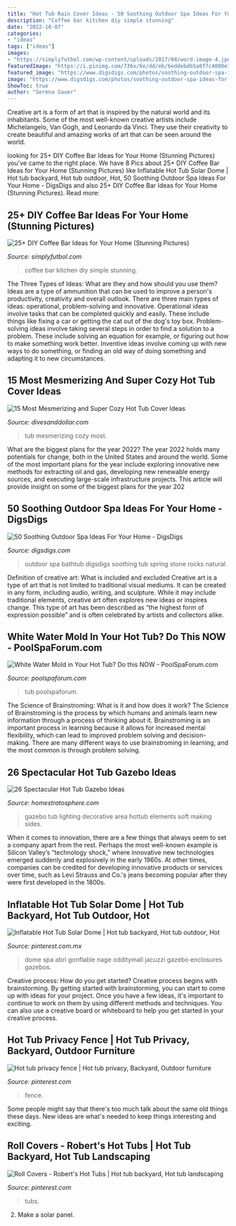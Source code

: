 ```yaml
---
title: "Hot Tub Rain Cover Ideas - 50 Soothing Outdoor Spa Ideas For Your Home"
description: "Coffee bar kitchen diy simple stunning"
date: "2022-10-07"
categories:
- "ideas"
tags: ["ideas"]
images:
- "https://simplyfutbol.com/wp-content/uploads/2017/04/word-image-4.jpeg"
featuredImage: "https://i.pinimg.com/736x/6e/dd/eb/6eddebdb5a0f7c4080e7bac3fc405e1e.jpg"
featured_image: "https://www.digsdigs.com/photos/soothing-outdoor-spa-ideas-for-your-home-19-554x738.jpg"
image: "https://www.digsdigs.com/photos/soothing-outdoor-spa-ideas-for-your-home-19-554x738.jpg"
ShowToc: true
author: "Serena Sauer"
---
```



Creative art is a form of art that is inspired by the natural world and its inhabitants. Some of the most well-known creative artists include Michelangelo, Van Gogh, and Leonardo da Vinci. They use their creativity to create beautiful and amazing works of art that can be seen around the world.

	

		
looking for 25+ DIY Coffee Bar Ideas for Your Home (Stunning Pictures) you've came to the right place. We have 8 Pics about 25+ DIY Coffee Bar Ideas for Your Home (Stunning Pictures) like Inflatable Hot Tub Solar Dome | Hot tub backyard, Hot tub outdoor, Hot, 50 Soothing Outdoor Spa Ideas For Your Home - DigsDigs and also 25+ DIY Coffee Bar Ideas for Your Home (Stunning Pictures). Read more:
		
    
## 25+ DIY Coffee Bar Ideas For Your Home (Stunning Pictures)

<img loading=lazy src="https://simplyfutbol.com/wp-content/uploads/2017/04/word-image-4.jpeg" onerror="this.onerror=null;this.src='https://tse4.mm.bing.net/th?id=OIP.8KZQTGzfilwSwuPH4SkKrAHaMX&amp;pid=15.1';" alt="25+ DIY Coffee Bar Ideas for Your Home (Stunning Pictures)">

_Source: simplyfutbol.com_

>coffee bar kitchen diy simple stunning. 

	

The Three Types of Ideas: What are they and how should you use them?
Ideas are a type of ammunition that can be used to improve a person's productivity, creativity and overall outlook. There are three main types of ideas: operational, problem-solving and innovative.
Operational ideas involve tasks that can be completed quickly and easily. These include things like fixing a car or getting the cat out of the dog's toy box. Problem-solving ideas involve taking several steps in order to find a solution to a problem. These include solving an equation for example, or figuring out how to make something work better. Inventive ideas involve coming up with new ways to do something, or finding an old way of doing something and adapting it to new circumstances.

    
## 15 Most Mesmerizing And Super Cozy Hot Tub Cover Ideas

<img loading=lazy src="https://www.divesanddollar.com/wp-content/uploads/2017/04/Hot-Tub-Cover-9.jpg" onerror="this.onerror=null;this.src='https://tse4.mm.bing.net/th?id=OIP.ujSt93AT9EWk1S9-0GS2JgHaLH&amp;pid=15.1';" alt="15 Most Mesmerizing and Super Cozy Hot Tub Cover Ideas">

_Source: divesanddollar.com_

>tub mesmerizing cozy most. 

	

What are the biggest plans for the year 2022?
The year 2022 holds many potentials for change, both in the United States and around the world. Some of the most important plans for the year include exploring innovative new methods for extracting oil and gas, developing new renewable energy sources, and executing large-scale infrastructure projects. This article will provide insight on some of the biggest plans for the year 202
    
## 50 Soothing Outdoor Spa Ideas For Your Home - DigsDigs

<img loading=lazy src="https://www.digsdigs.com/photos/soothing-outdoor-spa-ideas-for-your-home-19-554x738.jpg" onerror="this.onerror=null;this.src='https://tse3.mm.bing.net/th?id=OIP.kPoeDgcsO3LrdaKuuHX7OgHaJ3&amp;pid=15.1';" alt="50 Soothing Outdoor Spa Ideas For Your Home - DigsDigs">

_Source: digsdigs.com_

>outdoor spa bathtub digsdigs soothing tub spring stone rocks natural. 

	

Definition of creative art: What is included and excluded
Creative art is a type of art that is not limited to traditional visual mediums. It can be created in any form, including audio, writing, and sculpture. While it may include traditional elements, creative art often explores new ideas or inspires change. This type of art has been described as “the highest form of expression possible” and is often celebrated by artists and collectors alike.

    
## White Water Mold In Your Hot Tub? Do This NOW - PoolSpaForum.com

<img loading=lazy src="https://poolspaforum.com/home/wp-content/uploads/2020/09/white-mold-empty-and-refill-1024x538.jpg" onerror="this.onerror=null;this.src='https://tse2.mm.bing.net/th?id=OIP.-Fr9sTc74YhooMXpRAucGgHaD5&amp;pid=15.1';" alt="White Water Mold in Your Hot Tub? Do this NOW - PoolSpaForum.com">

_Source: poolspaforum.com_

>tub poolspaforum. 

	

The Science of Brainstroming: What is it and how does it work?
The Science of Brainstroming is the process by which humans and animals learn new information through a process of thinking about it. Brainstroming is an important process in learning because it allows for increased mental flexibility, which can lead to improved problem solving and decision-making. There are many different ways to use brainstroming in learning, and the most common is through problem solving.

    
## 26 Spectacular Hot Tub Gazebo Ideas

<img loading=lazy src="https://s3.amazonaws.com/homestratosphere/wp-content/uploads/2016/03/22151741/12-Gazebo-HotTub-681x1024.jpg" onerror="this.onerror=null;this.src='https://tse1.mm.bing.net/th?id=OIP.lpus156BKRGPf1MoKZhTVAHaLI&amp;pid=15.1';" alt="26 Spectacular Hot Tub Gazebo Ideas">

_Source: homestratosphere.com_

>gazebo tub lighting decorative area hottub elements soft making sides. 

	

When it comes to innovation, there are a few things that always seem to set a company apart from the rest. Perhaps the most well-known example is Silicon Valley’s “technology shock,” where innovative new technologies emerged suddenly and explosively in the early 1960s. At other times, companies can be credited for developing innovative products or services over time, such as Levi Strauss and Co.'s jeans becoming popular after they were first developed in the 1800s.

    
## Inflatable Hot Tub Solar Dome | Hot Tub Backyard, Hot Tub Outdoor, Hot

<img loading=lazy src="https://i.pinimg.com/736x/6e/dd/eb/6eddebdb5a0f7c4080e7bac3fc405e1e.jpg" onerror="this.onerror=null;this.src='https://tse1.mm.bing.net/th?id=OIP.u9fgcyHR_zhytUlrVTtHagHaE7&amp;pid=15.1';" alt="Inflatable Hot Tub Solar Dome | Hot tub backyard, Hot tub outdoor, Hot">

_Source: pinterest.com.mx_

>dome spa abri gonflable nage odditymall jacuzzi gazebo enclosures gazebos. 

	

Creative process: How do you get started?
Creative process begins with brainstorming. By getting started with brainstorming, you can start to come up with ideas for your project. Once you have a few ideas, it's important to continue to work on them by using different methods and techniques. You can also use a creative board or whiteboard to help you get started in your creative process.

    
## Hot Tub Privacy Fence | Hot Tub Privacy, Backyard, Outdoor Furniture

<img loading=lazy src="https://i.pinimg.com/736x/8a/e9/2f/8ae92f5bc1e68e81c932d59bbd1d59cd.jpg" onerror="this.onerror=null;this.src='https://tse3.mm.bing.net/th?id=OIP.FbndUNpDwdx-3ZHkyPJ6ewHaFj&amp;pid=15.1';" alt="Hot tub privacy fence | Hot tub privacy, Backyard, Outdoor furniture">

_Source: pinterest.com_

>fence. 

	

Some people might say that there's too much talk about the same old things these days. New ideas are what's needed to keep things interesting and exciting.

    
## Roll Covers - Robert&#039;s Hot Tubs | Hot Tub Backyard, Hot Tub Landscaping

<img loading=lazy src="https://i.pinimg.com/736x/ba/99/2a/ba992aabd3abd0dcd586c38a36c8100d.jpg" onerror="this.onerror=null;this.src='https://tse2.mm.bing.net/th?id=OIP.ZX0RZktaGCLVKBj-7-k91AAAAA&amp;pid=15.1';" alt="Roll Covers - Robert&#039;s Hot Tubs | Hot tub backyard, Hot tub landscaping">

_Source: pinterest.com_

>tubs. 

	

2. Make a solar panel.

